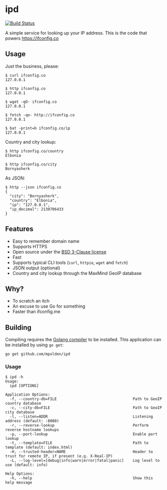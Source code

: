# ipd

[![Build Status](https://travis-ci.org/mpolden/ipd.svg)](https://travis-ci.org/mpolden/ipd)

A simple service for looking up your IP address. This is the code that powers
https://ifconfig.co

## Usage

Just the business, please:

```
$ curl ifconfig.co
127.0.0.1

$ http ifconfig.co
127.0.0.1

$ wget -qO- ifconfig.co
127.0.0.1

$ fetch -qo- http://ifconfig.co
127.0.0.1

$ bat -print=b ifconfig.co/ip
127.0.0.1
```

Country and city lookup:

```
$ http ifconfig.co/country
Elbonia

$ http ifconfig.co/city
Bornyasherk
```

As JSON:

```
$ http --json ifconfig.co
{
  "city": "Bornyasherk",
  "country": "Elbonia",
  "ip": "127.0.0.1",
  "ip_decimal": 2130706433
}
```

## Features

* Easy to remember domain name
* Supports HTTPS
* Open source under the [BSD 3-Clause license](https://opensource.org/licenses/BSD-3-Clause)
* Fast
* Supports typical CLI tools (`curl`, `httpie`, `wget` and `fetch`)
* JSON output (optional)
* Country and city lookup through the MaxMind GeoIP database

## Why?

* To scratch an itch
* An excuse to use Go for something
* Faster than ifconfig.me

## Building

Compiling requires the [Golang compiler](https://golang.org/) to be installed.
This application can be installed by using `go get`:

`go get github.com/mpolden/ipd`

### Usage

```
$ ipd -h
Usage:
  ipd [OPTIONS]

Application Options:
  -f, --country-db=FILE                                  Path to GeoIP country database
  -c, --city-db=FILE                                     Path to GeoIP city database
  -l, --listen=ADDR                                      Listening address (default: :8080)
  -r, --reverse-lookup                                   Perform reverse hostname lookups
  -p, --port-lookup                                      Enable port lookup
  -t, --template=FILE                                    Path to template (default: index.html)
  -H, --trusted-header=NAME                              Header to trust for remote IP, if present (e.g. X-Real-IP)
  -L, --log-level=[debug|info|warn|error|fatal|panic]    Log level to use (default: info)

Help Options:
  -h, --help                                             Show this help message
```
